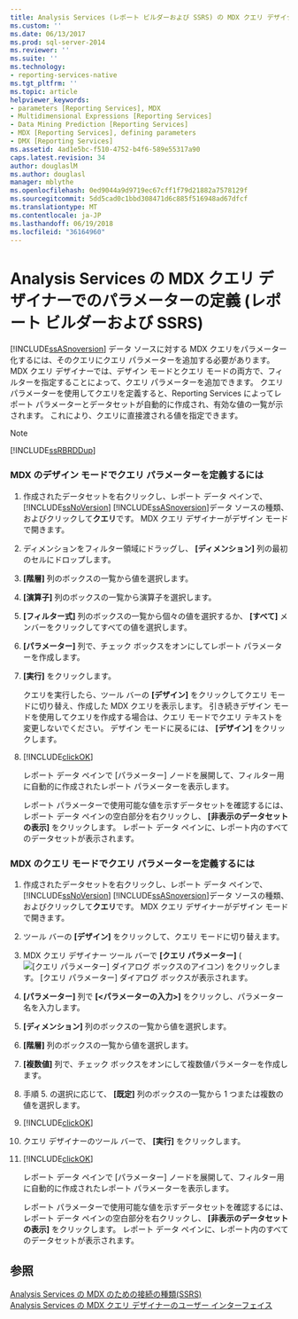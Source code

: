 ```yaml
---
title: Analysis Services (レポート ビルダーおよび SSRS) の MDX クエリ デザイナーでパラメーターを定義 |Microsoft ドキュメント
ms.custom: ''
ms.date: 06/13/2017
ms.prod: sql-server-2014
ms.reviewer: ''
ms.suite: ''
ms.technology:
- reporting-services-native
ms.tgt_pltfrm: ''
ms.topic: article
helpviewer_keywords:
- parameters [Reporting Services], MDX
- Multidimensional Expressions [Reporting Services]
- Data Mining Prediction [Reporting Services]
- MDX [Reporting Services], defining parameters
- DMX [Reporting Services]
ms.assetid: 4ad1e5bc-f510-4752-b4f6-589e55317a90
caps.latest.revision: 34
author: douglaslM
ms.author: douglasl
manager: mblythe
ms.openlocfilehash: 0ed9044a9d9719ec67cff1f79d21882a7578129f
ms.sourcegitcommit: 5dd5cad0c1bbd308471d6c885f516948ad67dfcf
ms.translationtype: MT
ms.contentlocale: ja-JP
ms.lasthandoff: 06/19/2018
ms.locfileid: "36164960"
---
```

# <a name="define-parameters-in-the-mdx-query-designer-for-analysis-services-report-builder-and-ssrs"></a>Analysis Services の MDX クエリ デザイナーでのパラメーターの定義 (レポート ビルダーおよび SSRS)
  [!INCLUDE[ssASnoversion](../../../includes/ssasnoversion-md.md)] データ ソースに対する MDX クエリをパラメーター化するには、そのクエリにクエリ パラメーターを追加する必要があります。 MDX クエリ デザイナーでは、デザイン モードとクエリ モードの両方で、フィルターを指定することによって、クエリ パラメーターを追加できます。 クエリ パラメーターを使用してクエリを定義すると、Reporting Services によってレポート パラメーターとデータセットが自動的に作成され、有効な値の一覧が示されます。 これにより、クエリに直接渡される値を指定できます。  
  
> [!NOTE]  
>  [!INCLUDE[ssRBRDDup](../../includes/ssrbrddup-md.md)]  
  
### <a name="to-define-a-query-parameter-in-mdx-in-design-mode"></a>MDX のデザイン モードでクエリ パラメーターを定義するには  
  
1.  作成されたデータセットを右クリックし、レポート データ ペインで、 [!INCLUDE[ssNoVersion](../../../includes/ssnoversion-md.md)] [!INCLUDE[ssASnoversion](../../../includes/ssasnoversion-md.md)]データ ソースの種類、およびクリックして**クエリ**です。 MDX クエリ デザイナーがデザイン モードで開きます。  
  
2.  ディメンションをフィルター領域にドラッグし、 **[ディメンション]** 列の最初のセルにドロップします。  
  
3.  **[階層]** 列のボックスの一覧から値を選択します。  
  
4.  **[演算子]** 列のボックスの一覧から演算子を選択します。  
  
5.  **[フィルター式]** 列のボックスの一覧から個々の値を選択するか、 **[すべて]** メンバーをクリックしてすべての値を選択します。  
  
6.  **[パラメーター]** 列で、チェック ボックスをオンにしてレポート パラメーターを作成します。  
  
7.  **[実行]** をクリックします。  
  
     クエリを実行したら、ツール バーの **[デザイン]** をクリックしてクエリ モードに切り替え、作成した MDX クエリを表示します。 引き続きデザイン モードを使用してクエリを作成する場合は、クエリ モードでクエリ テキストを変更しないでください。 デザイン モードに戻るには、 **[デザイン]** をクリックします。  
  
8.  [!INCLUDE[clickOK](../../../includes/clickok-md.md)]  
  
     レポート データ ペインで [パラメーター] ノードを展開して、フィルター用に自動的に作成されたレポート パラメーターを表示します。  
  
     レポート パラメーターで使用可能な値を示すデータセットを確認するには、レポート データ ペインの空白部分を右クリックし、 **[非表示のデータセットの表示]** をクリックします。 レポート データ ペインに、レポート内のすべてのデータセットが表示されます。  
  
### <a name="to-define-a-query-parameter-in-mdx-in-query-mode"></a>MDX のクエリ モードでクエリ パラメーターを定義するには  
  
1.  作成されたデータセットを右クリックし、レポート データ ペインで、 [!INCLUDE[ssNoVersion](../../../includes/ssnoversion-md.md)] [!INCLUDE[ssASnoversion](../../../includes/ssasnoversion-md.md)]データ ソースの種類、およびクリックして**クエリ**です。 MDX クエリ デザイナーがデザイン モードで開きます。  
  
2.  ツール バーの **[デザイン]** をクリックして、クエリ モードに切り替えます。  
  
3.  MDX クエリ デザイナー ツール バーで **[クエリ パラメーター]** (![[クエリ パラメーター] ダイアログ ボックスのアイコン](../../analysis-services/media/iconqueryparameter.gif "[クエリ パラメーター] ダイアログ ボックスのアイコン")) をクリックします。 [クエリ パラメーター] ダイアログ ボックスが表示されます。  
  
4.  **[パラメーター]** 列で **[\<パラメーターの入力>]** をクリックし、パラメーター名を入力します。  
  
5.  **[ディメンション]** 列のボックスの一覧から値を選択します。  
  
6.  **[階層]** 列のボックスの一覧から値を選択します。  
  
7.  **[複数値]** 列で、チェック ボックスをオンにして複数値パラメーターを作成します。  
  
8.  手順 5. の選択に応じて、 **[既定]** 列のボックスの一覧から 1 つまたは複数の値を選択します。  
  
9. [!INCLUDE[clickOK](../../../includes/clickok-md.md)]  
  
10. クエリ デザイナーのツール バーで、 **[実行]** をクリックします。  
  
11. [!INCLUDE[clickOK](../../../includes/clickok-md.md)]  
  
     レポート データ ペインで [パラメーター] ノードを展開して、フィルター用に自動的に作成されたレポート パラメーターを表示します。  
  
     レポート パラメーターで使用可能な値を示すデータセットを確認するには、レポート データ ペインの空白部分を右クリックし、 **[非表示のデータセットの表示]** をクリックします。 レポート データ ペインに、レポート内のすべてのデータセットが表示されます。  
  
## <a name="see-also"></a>参照  
 [Analysis Services の MDX のための接続の種類&#40;SSRS&#41;](analysis-services-connection-type-for-mdx-ssrs.md)   
 [Analysis Services の MDX クエリ デザイナーのユーザー インターフェイス](analysis-services-mdx-query-designer-user-interface.md)  
  
  